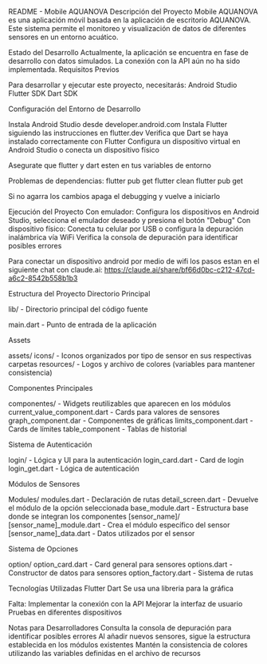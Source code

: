 README - Mobile AQUANOVA
Descripción del Proyecto
Mobile AQUANOVA es una aplicación móvil basada en la aplicación de escritorio AQUANOVA. Este sistema permite el monitoreo y visualización de datos de diferentes sensores en un entorno acuático.

Estado del Desarrollo
Actualmente, la aplicación se encuentra en fase de desarrollo con datos simulados. La conexión con la API aún no ha sido implementada.
Requisitos Previos

Para desarrollar y ejecutar este proyecto, necesitarás:
Android Studio
Flutter SDK
Dart SDK

Configuración del Entorno de Desarrollo

Instala Android Studio desde developer.android.com
Instala Flutter siguiendo las instrucciones en flutter.dev
Verifica que Dart se haya instalado correctamente con Flutter
Configura un dispositivo virtual en Android Studio o conecta un dispositivo físico

Asegurate que flutter y dart esten en tus variables de entorno


Problemas de dependencias:
flutter pub get
flutter clean
flutter pub get

Si no agarra los cambios apaga el debugging y vuelve a iniciarlo

Ejecución del Proyecto
Con emulador: Configura los dispositivos en Android Studio, selecciona el emulador deseado y presiona el botón "Debug"
Con dispositivo físico: Conecta tu celular por USB o configura la depuración inalámbrica vía WiFi
Verifica la consola de depuración para identificar posibles errores

Para conectar un dispositivo android por medio de wifi los pasos estan en el siguiente chat con claude.ai:
https://claude.ai/share/bf66d0bc-c212-47cd-a6c2-8542b558b1b3

Estructura del Proyecto
Directorio Principal

lib/ - Directorio principal del código fuente

main.dart - Punto de entrada de la aplicación

Assets

assets/
    icons/ - Iconos organizados por tipo de sensor en sus respectivas carpetas
    resources/ - Logos y archivo de colores (variables para mantener consistencia)



Componentes Principales

componentes/ - Widgets reutilizables que aparecen en los módulos
    current_value_component.dart - Cards para valores de sensores
    graph_component.dar - Componentes de gráficas
    limits_component.dart - Cards de límites
    table_component - Tablas de historial



Sistema de Autenticación

login/ - Lógica y UI para la autenticación
    login_card.dart - Card de login
    login_get.dart - Lógica de autenticación



Módulos de Sensores

Modules/
    modules.dart - Declaración de rutas
    detail_screen.dart - Devuelve el módulo de la opción seleccionada
    base_module.dart - Estructura base donde se integran los componentes
    [sensor_name]/
        [sensor_name]_module.dart - Crea el módulo específico del sensor
        [sensor_name]_data.dart - Datos utilizados por el sensor


Sistema de Opciones

option/
    option_card.dart - Card general para sensores
    options.dart - Constructor de datos para sensores
    option_factory.dart - Sistema de rutas


Tecnologías Utilizadas
Flutter
Dart
Se usa una libreria para la gráfica


Falta:
Implementar la conexión con la API
Mejorar la interfaz de usuario
Pruebas en diferentes dispositivos

Notas para Desarrolladores
Consulta la consola de depuración para identificar posibles errores
Al añadir nuevos sensores, sigue la estructura establecida en los módulos existentes
Mantén la consistencia de colores utilizando las variables definidas en el archivo de recursos